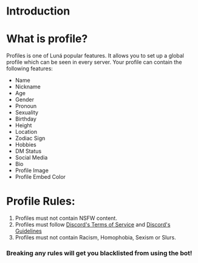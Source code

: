 # Introduction
# What is profile?
Profiles is one of Luná popular features. It allows you to set up a global profile which can be seen in every server. Your profile can contain the following features:
- Name
- Nickname
- Age
- Gender
- Pronoun
- Sexuality
- Birthday
- Height
- Location
- Zodiac Sign
- Hobbies
- DM Status
- Social Media
- Bio
- Profile Image
- Profile Embed Color
# Profile Rules:
1. Profiles must not contain NSFW content.
2. Profiles must follow [Discord's Terms of Service](https://discord.com/terms) and [Discord's Guidelines](https://discord.com/guidelines)
3. Profiles must not contain Racism, Homophobia, Sexism or Slurs.
### **Breaking any rules will get you blacklisted from using the bot!**
